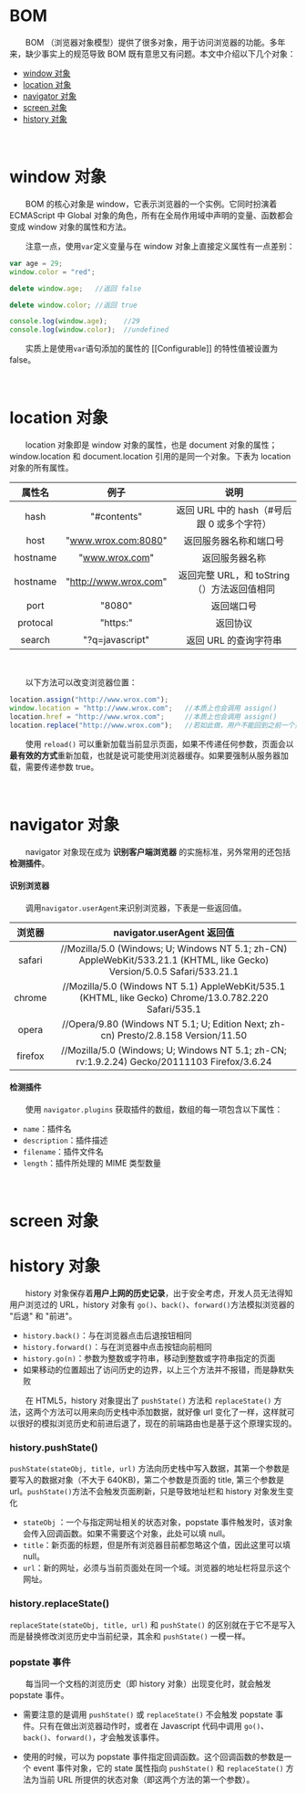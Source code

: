 # BOM 
　　BOM （浏览器对象模型）提供了很多对象，用于访问浏览器的功能。多年来，缺少事实上的规范导致 BOM 既有意思又有问题。本文中介绍以下几个对象：
  * [window 对象](#window-对象)
  * [location 对象](#location-对象)
  * [navigator 对象](#navigator-对象)
  * [screen 对象](#screen-对象)
  * [history 对象](#history-对象)
  
  <br>
  
# window 对象
　　BOM 的核心对象是 window，它表示浏览器的一个实例。它同时扮演着 ECMAScript 中 Global 对象的角色，所有在全局作用域中声明的变量、函数都会变成 window 对象的属性和方法。
  
　　注意一点，使用`var`定义变量与在 window 对象上直接定义属性有一点差别：
  
```javascript
var age = 29;
window.color = "red";

delete window.age;   //返回 false

delete window.color; //返回 true

console.log(window.age);    //29
console.log(window.color);  //undefined
```
　　实质上是使用`var`语句添加的属性的 [[Configurable]] 的特性值被设置为 false。
  
  <br>
  
# location 对象
　　location 对象即是 window 对象的属性，也是 document 对象的属性；window.location 和 document.location 引用的是同一个对象。下表为 location 对象的所有属性。
  
| 属性名 | 例子 | 说明 | 
|:------:|:------:|:------:|
|hash|"#contents"|返回 URL 中的 hash（#号后跟 0 或多个字符）|
|host|"www.wrox.com:8080"|返回服务器名称和端口号|
|hostname|"www.wrox.com"|返回服务器名称|
|hostname|"http://www.wrox.com"|返回完整 URL，和 toString（）方法返回值相同|
|port|"8080"|返回端口号|
|protocal|"https:"|返回协议|
|search|"?q=javascript"|返回 URL 的查询字符串|

<br>

　　以下方法可以改变浏览器位置：
```javascript
location.assign("http://www.wrox.com");
window.location = "http://www.wrox.com";   //本质上也会调用 assign()
location.href = "http://www.wrox.com";     //本质上也会调用 assign()
location.replace("http://www.wrox.com");   //若如此做，用户不能回到之前一个页面
```

　　使用 `reload()` 可以重新加载当前显示页面，如果不传递任何参数，页面会以**最有效的方式**重新加载，也就是说可能使用浏览器缓存。如果要强制从服务器加载，需要传递参数 true。
　　
  
  <br>
  
# navigator 对象
　　navigator 对象现在成为 **识别客户端浏览器** 的实施标准，另外常用的还包括 **检测插件**。
  
#### 识别浏览器
　　调用`navigator.userAgent`来识别浏览器，下表是一些返回值。
  
| 浏览器 | navigator.userAgent 返回值 |
|:------:|:------:|
|safari|//Mozilla/5.0 (Windows; U; Windows NT 5.1; zh-CN) AppleWebKit/533.21.1 (KHTML, like Gecko) Version/5.0.5 Safari/533.21.1|
|chrome|//Mozilla/5.0 (Windows NT 5.1) AppleWebKit/535.1 (KHTML, like Gecko) Chrome/13.0.782.220 Safari/535.1|
|opera|//Opera/9.80 (Windows NT 5.1; U; Edition Next; zh-cn) Presto/2.8.158 Version/11.50|
|firefox|//Mozilla/5.0 (Windows; U; Windows NT 5.1; zh-CN; rv:1.9.2.24) Gecko/20111103 Firefox/3.6.24|

#### 检测插件
　　使用 `navigator.plugins` 获取插件的数组，数组的每一项包含以下属性：
  * `name`：插件名
  * `description`：插件描述
  * `filename`：插件文件名
  * `length`：插件所处理的 MIME 类型数量
    
  <br>
  
# screen 对象
# history 对象
　　history 对象保存着**用户上网的历史记录**，出于安全考虑，开发人员无法得知用户浏览过的 URL，history 对象有 `go()`、`back()`、`forward()`方法模拟浏览器的 "后退" 和 "前进"。

* `history.back()`：与在浏览器点击后退按钮相同
* `history.forward()`：与在浏览器中点击按钮向前相同
* `history.go(n)`：参数为整数或字符串，移动到整数或字符串指定的页面
* 如果移动的位置超出了访问历史的边界，以上三个方法并不报错，而是静默失败

　　在 HTML5，history 对象提出了 `pushState()` 方法和 `replaceState()` 方法，这两个方法可以用来向历史栈中添加数据，就好像 url 变化了一样，这样就可以很好的模拟浏览历史和前进后退了，现在的前端路由也是基于这个原理实现的。

### history.pushState()
`pushState(stateObj, title, url)` 方法向历史栈中写入数据，其第一个参数是要写入的数据对象（不大于 640KB)，第二个参数是页面的 title, 第三个参数是 url。`pushState()`方法不会触发页面刷新，只是导致地址栏和 history 对象发生变化

* `stateObj` ：一个与指定网址相关的状态对象，popstate 事件触发时，该对象会传入回调函数。如果不需要这个对象，此处可以填 null。
* `title`：新页面的标题，但是所有浏览器目前都忽略这个值，因此这里可以填 null。
* `url`：新的网址，必须与当前页面处在同一个域。浏览器的地址栏将显示这个网址。

### history.replaceState()
`replaceState(stateObj, title, url)` 和 `pushState()` 的区别就在于它不是写入而是替换修改浏览历史中当前纪录，其余和 `pushState()` 一模一样。

### popstate 事件
　　每当同一个文档的浏览历史（即 history 对象）出现变化时，就会触发 popstate 事件。

* 需要注意的是调用 `pushState()` 或 `replaceState()` 不会触发 popstate 事件。只有在做出浏览器动作时，或者在 Javascript 代码中调用 `go()`、`back()`、`forward()`，才会触发该事件。

* 使用的时候，可以为 popstate 事件指定回调函数。这个回调函数的参数是一个 event 事件对象，它的 state 属性指向 `pushState()` 和 `replaceState()` 方法为当前 URL 所提供的状态对象（即这两个方法的第一个参数）。

